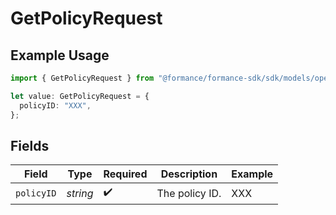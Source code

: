 # GetPolicyRequest

## Example Usage

```typescript
import { GetPolicyRequest } from "@formance/formance-sdk/sdk/models/operations";

let value: GetPolicyRequest = {
  policyID: "XXX",
};
```

## Fields

| Field              | Type               | Required           | Description        | Example            |
| ------------------ | ------------------ | ------------------ | ------------------ | ------------------ |
| `policyID`         | *string*           | :heavy_check_mark: | The policy ID.     | XXX                |